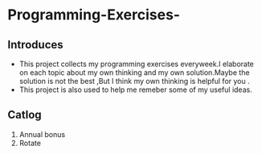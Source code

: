 # Programming-Exercises-


## Introduces
  * This project collects my programming exercises everyweek.I elaborate on each topic about my own thinking 
 and my own solution.Maybe the solution is not the best ,But I think my own thinking is helpful for you .
  * This project is also used to help me remeber some of my useful ideas.
     
    
## Catlog
  1. Annual bonus
  2. Rotate


